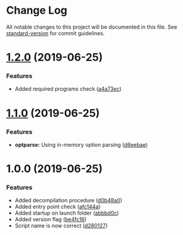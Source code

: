 # Change Log

All notable changes to this project will be documented in this file. See [standard-version](https://github.com/conventional-changelog/standard-version) for commit guidelines.

<a name="1.2.0"></a>
# [1.2.0](https://github.com/blkgoose/bashball/compare/v1.1.0...v1.2.0) (2019-06-25)


### Features

* Added required programs check ([a4a73ec](https://github.com/blkgoose/bashball/commit/a4a73ec))



<a name="1.1.0"></a>
# [1.1.0](https://github.com/blkgoose/bashball/compare/v1.0.0...v1.1.0) (2019-06-25)


### Features

* **optparse:** Using in-memory option parsing ([d6eebae](https://github.com/blkgoose/bashball/commit/d6eebae))



<a name="1.0.0"></a>
# 1.0.0 (2019-06-25)


### Features

* Added decompilation procedure ([d0b48a0](https://github.com/blkgoose/bashball/commit/d0b48a0))
* Added entry point check ([afc144a](https://github.com/blkgoose/bashball/commit/afc144a))
* Added startup on launch folder ([abbbd0c](https://github.com/blkgoose/bashball/commit/abbbd0c))
* Added version flag ([be4fc16](https://github.com/blkgoose/bashball/commit/be4fc16))
* Script name is now correct ([d280127](https://github.com/blkgoose/bashball/commit/d280127))
